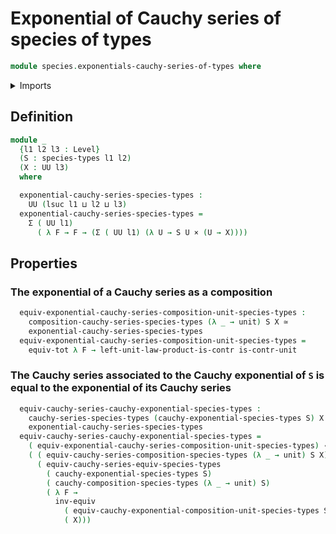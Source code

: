 # Exponential of Cauchy series of species of types

```agda
module species.exponentials-cauchy-series-of-types where
```

<details><summary>Imports</summary>

```agda
open import foundation.cartesian-product-types
open import foundation.dependent-pair-types
open import foundation.equivalences
open import foundation.functoriality-dependent-pair-types
open import foundation.type-arithmetic-cartesian-product-types
open import foundation.unit-type
open import foundation.universe-levels

open import species.cauchy-composition-species-of-types
open import species.cauchy-exponentials-species-of-types
open import species.cauchy-series-species-of-types
open import species.composition-cauchy-series-species-of-types
open import species.species-of-types
```

</details>

## Definition

```agda
module _
  {l1 l2 l3 : Level}
  (S : species-types l1 l2)
  (X : UU l3)
  where

  exponential-cauchy-series-species-types :
    UU (lsuc l1 ⊔ l2 ⊔ l3)
  exponential-cauchy-series-species-types =
    Σ ( UU l1)
      ( λ F → F → (Σ ( UU l1) (λ U → S U × (U → X))))
```

## Properties

### The exponential of a Cauchy series as a composition

```agda
  equiv-exponential-cauchy-series-composition-unit-species-types :
    composition-cauchy-series-species-types (λ _ → unit) S X ≃
    exponential-cauchy-series-species-types
  equiv-exponential-cauchy-series-composition-unit-species-types =
    equiv-tot λ F → left-unit-law-product-is-contr is-contr-unit
```

### The Cauchy series associated to the Cauchy exponential of `S` is equal to the exponential of its Cauchy series

```agda
  equiv-cauchy-series-cauchy-exponential-species-types :
    cauchy-series-species-types (cauchy-exponential-species-types S) X ≃
    exponential-cauchy-series-species-types
  equiv-cauchy-series-cauchy-exponential-species-types =
    ( equiv-exponential-cauchy-series-composition-unit-species-types) ∘e
    ( ( equiv-cauchy-series-composition-species-types (λ _ → unit) S X) ∘e
      ( equiv-cauchy-series-equiv-species-types
        ( cauchy-exponential-species-types S)
        ( cauchy-composition-species-types (λ _ → unit) S)
        ( λ F →
          inv-equiv
            ( equiv-cauchy-exponential-composition-unit-species-types S F))
            ( X)))
```
